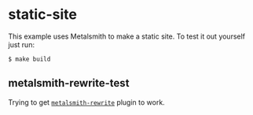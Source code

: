 
# static-site

This example uses Metalsmith to make a static site. To test it out yourself just run:

    $ make build

## metalsmith-rewrite-test

Trying to get [`metalsmith-rewrite`](https://www.npmjs.com/package/metalsmith-rewrite) plugin to work.
